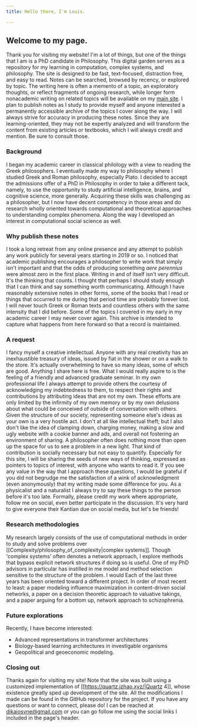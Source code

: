 ```yaml
---
title: Hello there, I'm Louis.

---
```


##  Welcome to my page.

Thank you for visiting my website! I'm a lot of things, but one of the things that I am is a PhD candidate in Philosophy. This digital garden serves as a repository for my learning in computation, complex systems, and philosophy. The site is designed to be fast, text-focused, distraction free, and easy to read. Notes can be searched, browsed by recency, or explored by topic. The writing here is often a memento of a topic, an exploratory thoughts, or reflect fragments of ongoing research, while longer form nonacademic writing on related topics will be available on my [main site](https://louissantoro.com). I plan to publish notes as I study to provide myself and anyone interested a permanently accessible archive of the topics I cover along the way. I will always strive for accuracy in producing these notes. Since they are learning-oriented, they may not be expertly analyzed and will transform the content from existing articles or textbooks, which I will always credit and mention. Be sure to consult those.

### Background

I began my academic career in classical philology with a view to reading the Greek philosophers. I eventually made my way to philosophy where I studied Greek and Roman philosophy, especially Plato. I decided to accept the admissions offer of a PhD in Philosophy in order to take a different tack, namely, to use the opportunity to study artificial intelligence, brains, and cognitive science, more generally. Acquiring these skills was challenging as a philosopher, but I now have decent competency in those areas and do research wholly oriented towards computational and theoretical approaches to understanding complex phenomena. Along the way I developed an interest in computational social science as well.

### Why publish these notes
I took a long retreat from any online presence and any attempt to publish any work publicly for several years starting in 2019 or so. I noticed that academic publishing encourages a philosopher to write work that simply isn't important and that the odds of producing something *aere perennius* were almost zero in the first place. Writing in and of itself isn't very difficult. It's the thinking that counts. I thought that perhaps I should study enough that I can think and say something worth communicating. Although I have reasonably extensive notes in other forms, some of the books that I read or things that occurred to me during that period time are probably forever lost. I will never touch Greek or Roman texts and countless others with the same intensity that I did before. Some of the topics I covered in my early in my academic career I may never cover again. This archive is intended to capture what happens from here forward so that a record is maintained.

### A request

I fancy myself a creative intellectual. Anyone with any real creativity has an inexhaustible treasury of ideas, issued by fiat in the shower or on a walk to the store. It's actually overwhelming to have so many ideas, some of which are good.  Anything I share here is free. What I would really aspire to is the feeling of a friendly and advanced graduate seminar. In my own professional life I always attempt to provide others the courtesy of acknowledging my indebtedness to them, to respect their rights and contributions by attributing ideas that are not my own. These efforts are only limited by the infirmity of my own memory or by my own delusions about what could be conceived of outside of conversation with others. Given the structure of our society, representing someone else's ideas as your own is a very hostile act. I don't at all like intellectual theft; but I also don't like the idea of clamping down, charging money, making a slow and ugly website with a cookie banner and ads, and overall not fostering an environment of sharing. A philosopher often does nothing more than open up the space for us to see a problem in a new light. That kind of contribution is socially necessary but not easy to quantify. Especially for this site, I will be sharing the seeds of new ways of thinking, expressed as pointers to topics of interest, with anyone who wants to read it. If you see any value in the way that I approach these questions, I would be grateful if you did not begrudge me the satisfaction of a wink of acknowledgment (even anonymously) that my writing made some difference for you. As a physicalist and a naturalist I always try to say these things to the person before it's too late. Formally, please credit my work where appropriate, follow me on social, even better participate in the discussion. It's very hard to give everyone their Kantian due on social media, but let's be friends!

### Research methodologies

My research largely consists of the use of computational methods in order to study and solve problems over [[Complexity/philosophy_of_complexity|complex systems]]. Though 'complex systems' often denotes a network approach, I explore methods that bypass explicit network structures if doing so is useful. One of my PhD advisors in particular has instilled in me model and method selection sensitive to the structure of the problem. I would Each of the last three years has been oriented toward a different project. In order of most recent to least: a paper modeling influence maximization in content-driven social networks, a paper on a decision theoretic approach to valuative takings, and a paper arguing for a bottom up, network approach to schizophrenia.

### Future explorations

Recently, I have become interested:

- Advanced representations in transformer architectures
- Biology-based learning architectures in investigable organisms
- Geopolitical and geoeconomic modeling.

### Closing out

Thanks again for visiting my site! Note that the site was built using a customized implementation of [[https://quartz.jzhao.xyz/|Quartz 4]], whose existence greatly sped up development of the site. All the modifications I made can be found in the GitHub repository for the project. If you have any questions or want to connect, please do! I can be reached at dikaiosvne@gmail.com or you can go follow me using the social links I included in the page's header.